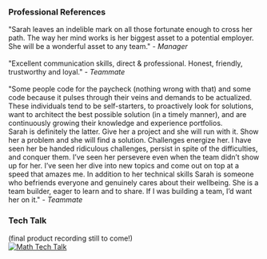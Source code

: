 ### Professional References
"Sarah leaves an indelible mark on all those fortunate enough to cross her path. The way her mind works is her biggest asset to a potential employer. She will be a wonderful asset to any team." - *Manager*<br><br>
"Excellent communication skills, direct & professional. Honest, friendly, trustworthy and loyal." - *Teammate*<br><br>
"Some people code for the paycheck (nothing wrong with that) and some code because it pulses through their veins and demands to be actualized. These individuals tend to be self-starters, to proactively look for solutions, want to architect the best possible solution (in a timely manner), and are continuously growing their knowledge and experience portfolios.<br>
Sarah is definitely the latter. Give her a project and she will run with it. Show her a problem and she will find a solution. Challenges energize her. I have seen her be handed ridiculous challenges, persist in spite of the difficulties, and conquer them. I’ve seen her persevere even when the team didn’t show up for her. I’ve seen her dive into new topics and come out on top at a speed that amazes me. In addition to her technical skills Sarah is someone who befriends everyone and genuinely cares about their wellbeing. She is a team builder, eager to learn and to share. If I was building a team, I’d want her on it." - *Teammate*
### Tech Talk
(final product recording still to come!)<br>
[![Math Tech Talk](https://img.youtube.com/vi/7MEr2LE2kv8/0.jpg)](https://youtu.be/7MEr2LE2kv8)
